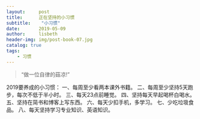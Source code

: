 ```yaml
---
layout:     post
title:      正在坚持的小习惯
subtitle:    "小习惯"
date:       2019-05-09
author:     lisbeth
header-img: img/post-book-07.jpg
catalog: true
tags:
    - 习惯
---
```


> “做一位自律的菇凉!”

2019要养成的小习惯：
一、每周至少看两本课外书籍。
二、每周至少坚持5天跑步，每次不低于半小时。
三、每天23点前睡觉。
四、坚持每天早起喝杯白喝水。
五、坚持在简书和博客上写东西。
六、每天少扣手机，多学习。
七、少吃垃圾食品。
八、每天坚持学习专业知识、英语知识。

